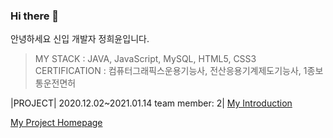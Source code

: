 ### Hi there 👋

안녕하세요 신입 개발자 정희윤입니다.


> MY STACK : JAVA, JavaScript, MySQL, HTML5, CSS3                                                                                                                                   
> CERTIFICATION : 컴퓨터그래픽스운용기능사, 전산응용기계제도기능사, 1종보통운전면허

|PROJECT| 2020.12.02~2021.01.14
          team member: 2|
[My Introduction](http://heeyun9418.github.io)

[My Project Homepage](http://embed.swq.co.kr/eLINK/)
<!--
**heeyun9418/heeyun9418** is a ✨ _special_ ✨ repository because its `README.md` (this file) appears on your GitHub profile.

Here are some ideas to get you started:

- 🔭 I’m currently working on ...
- 🌱 I’m currently learning ...
- 👯 I’m looking to collaborate on ...
- 🤔 I’m looking for help with ...
- 💬 Ask me about ...
- 📫 How to reach me: ...
- 😄 Pronouns: ...
- ⚡ Fun fact: ...
-->
